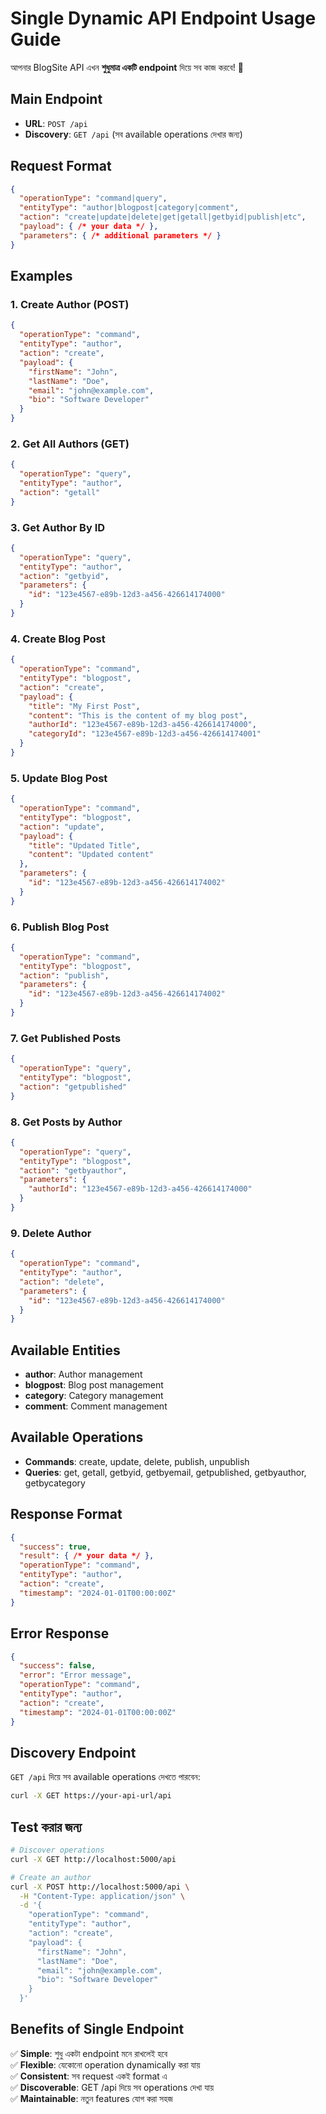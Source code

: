 # Single Dynamic API Endpoint Usage Guide

আপনার BlogSite API এখন **শুধুমাত্র একটি endpoint** দিয়ে সব কাজ করবে! 🎉

## Main Endpoint
- **URL**: `POST /api`
- **Discovery**: `GET /api` (সব available operations দেখার জন্য)

## Request Format

```json
{
  "operationType": "command|query",
  "entityType": "author|blogpost|category|comment",
  "action": "create|update|delete|get|getall|getbyid|publish|etc",
  "payload": { /* your data */ },
  "parameters": { /* additional parameters */ }
}
```

## Examples

### 1. Create Author (POST)
```json
{
  "operationType": "command",
  "entityType": "author",
  "action": "create",
  "payload": {
    "firstName": "John",
    "lastName": "Doe",
    "email": "john@example.com",
    "bio": "Software Developer"
  }
}
```

### 2. Get All Authors (GET)
```json
{
  "operationType": "query",
  "entityType": "author",
  "action": "getall"
}
```

### 3. Get Author By ID
```json
{
  "operationType": "query",
  "entityType": "author",
  "action": "getbyid",
  "parameters": {
    "id": "123e4567-e89b-12d3-a456-426614174000"
  }
}
```

### 4. Create Blog Post
```json
{
  "operationType": "command",
  "entityType": "blogpost",
  "action": "create",
  "payload": {
    "title": "My First Post",
    "content": "This is the content of my blog post",
    "authorId": "123e4567-e89b-12d3-a456-426614174000",
    "categoryId": "123e4567-e89b-12d3-a456-426614174001"
  }
}
```

### 5. Update Blog Post
```json
{
  "operationType": "command",
  "entityType": "blogpost", 
  "action": "update",
  "payload": {
    "title": "Updated Title",
    "content": "Updated content"
  },
  "parameters": {
    "id": "123e4567-e89b-12d3-a456-426614174002"
  }
}
```

### 6. Publish Blog Post
```json
{
  "operationType": "command",
  "entityType": "blogpost",
  "action": "publish",
  "parameters": {
    "id": "123e4567-e89b-12d3-a456-426614174002"
  }
}
```

### 7. Get Published Posts
```json
{
  "operationType": "query",
  "entityType": "blogpost",
  "action": "getpublished"
}
```

### 8. Get Posts by Author
```json
{
  "operationType": "query",
  "entityType": "blogpost",
  "action": "getbyauthor",
  "parameters": {
    "authorId": "123e4567-e89b-12d3-a456-426614174000"
  }
}
```

### 9. Delete Author
```json
{
  "operationType": "command",
  "entityType": "author",
  "action": "delete",
  "parameters": {
    "id": "123e4567-e89b-12d3-a456-426614174000"
  }
}
```

## Available Entities
- **author**: Author management
- **blogpost**: Blog post management  
- **category**: Category management
- **comment**: Comment management

## Available Operations
- **Commands**: create, update, delete, publish, unpublish
- **Queries**: get, getall, getbyid, getbyemail, getpublished, getbyauthor, getbycategory

## Response Format
```json
{
  "success": true,
  "result": { /* your data */ },
  "operationType": "command",
  "entityType": "author", 
  "action": "create",
  "timestamp": "2024-01-01T00:00:00Z"
}
```

## Error Response
```json
{
  "success": false,
  "error": "Error message",
  "operationType": "command",
  "entityType": "author",
  "action": "create", 
  "timestamp": "2024-01-01T00:00:00Z"
}
```

## Discovery Endpoint
`GET /api` দিয়ে সব available operations দেখতে পারবেন:

```bash
curl -X GET https://your-api-url/api
```

## Test করার জন্য
```bash
# Discover operations
curl -X GET http://localhost:5000/api

# Create an author
curl -X POST http://localhost:5000/api \
  -H "Content-Type: application/json" \
  -d '{
    "operationType": "command",
    "entityType": "author", 
    "action": "create",
    "payload": {
      "firstName": "John",
      "lastName": "Doe",
      "email": "john@example.com",
      "bio": "Software Developer"
    }
  }'
```

## Benefits of Single Endpoint
✅ **Simple**: শুধু একটা endpoint মনে রাখলেই হবে  
✅ **Flexible**: যেকোনো operation dynamically করা যায়  
✅ **Consistent**: সব request একই format এ  
✅ **Discoverable**: GET /api দিয়ে সব operations দেখা যায়  
✅ **Maintainable**: নতুন features যোগ করা সহজ